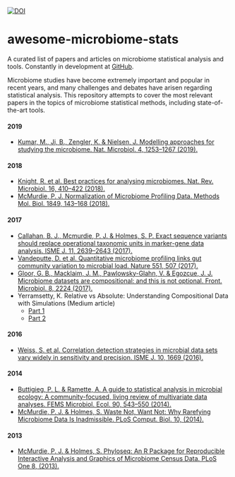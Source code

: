 [![DOI](https://zenodo.org/badge/99698135.svg)](https://zenodo.org/record/3349688)  

# awesome-microbiome-stats
A curated list of papers and articles on microbiome statistical analysis and tools. Constantly in development at [GitHub](https://github.com/vinisalazar/awesome-microbiome-stats/).

Microbiome studies have become extremely important and popular in recent years, and many challenges and debates have arisen regarding statistical analysis. This repository attempts to cover the most relevant papers in the topics of microbiome statistical methods, including state-of-the-art tools.

#### 2019
- [Kumar, M., Ji, B., Zengler, K. & Nielsen, J. Modelling approaches for studying the microbiome. Nat. Microbiol. 4, 1253–1267 (2019).](https://www.nature.com/articles/s41564-019-0491-9)

#### 2018
- [Knight, R. et al. Best practices for analysing microbiomes. Nat. Rev. Microbiol. 16, 410–422 (2018).](https://www.nature.com/articles/s41579-018-0029-9)
- [McMurdie, P. J. Normalization of Microbiome Profiling Data. Methods Mol. Biol. 1849, 143–168 (2018).](https://link.springer.com/protocol/10.1007%2F978-1-4939-8728-3_10)

#### 2017
- [Callahan, B. J., Mcmurdie, P. J. & Holmes, S. P. Exact sequence variants should replace operational taxonomic units in marker-gene data analysis. ISME J. 11, 2639–2643 (2017).](https://www.nature.com/articles/ismej2017119)
- [Vandeputte, D. et al. Quantitative microbiome profiling links gut community variation to microbial load. Nature 551, 507 (2017).](https://www.nature.com/articles/nature24460)
- [Gloor, G. B., Macklaim, J. M., Pawlowsky-Glahn, V. & Egozcue, J. J. Microbiome datasets are compositional: and this is not optional. Front. Microbiol. 8, 2224 (2017).](https://www.frontiersin.org/articles/10.3389/fmicb.2017.02224/)
- Yerramsetty, K. Relative vs Absolute: Understanding Compositional Data with Simulations (Medium article)
  - [Part 1](https://towardsdatascience.com/relative-vs-absolute-understanding-compositional-data-with-simulations-fdc15e0c781e)
  - [Part 2](https://medium.com/@krishna.yerramsetty/relative-vs-absolute-how-to-do-compositional-data-analyses-part-2-f554eb9b26e)

#### 2016
- [Weiss, S. et al. Correlation detection strategies in microbial data sets vary widely in sensitivity and precision. ISME J. 10, 1669 (2016).](https://www.nature.com/articles/ismej2015235)

#### 2014
- [Buttigieg, P. L. & Ramette, A. A guide to statistical analysis in microbial ecology: A community-focused, living review of multivariate data analyses. FEMS Microbiol. Ecol. 90, 543–550 (2014).](https://boris.unibe.ch/91368/)
- [McMurdie, P. J. & Holmes, S. Waste Not, Want Not: Why Rarefying Microbiome Data Is Inadmissible. PLoS Comput. Biol. 10, (2014).](https://journals.plos.org/ploscompbiol/article?id=10.1371/journal.pcbi.1003531)

#### 2013
- [McMurdie, P. J. & Holmes, S. Phyloseq: An R Package for Reproducible Interactive Analysis and Graphics of Microbiome Census Data. PLoS One 8, (2013).](https://journals.plos.org/plosone/article?id=10.1371/journal.pone.0061217)

